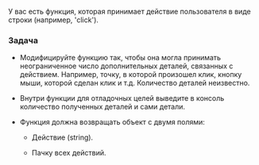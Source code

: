 У вас есть функция, которая принимает действие пользователя в виде строки (например, 'click').

### Задача

* Модифицируйте функцию так, чтобы она могла принимать неограниченное число дополнительных деталей, связанных с действием. Например, точку, в которой произошел клик, кнопку мыши, которой сделан клик и т.д. Количество деталей неизвестно.

* Внутри функции для отладочных целей выведите в консоль количество полученных деталей и сами детали.

* Функция должна возвращать объект с двумя полями:
  
  * Действие (string).
  
  * Пачку всех действий.